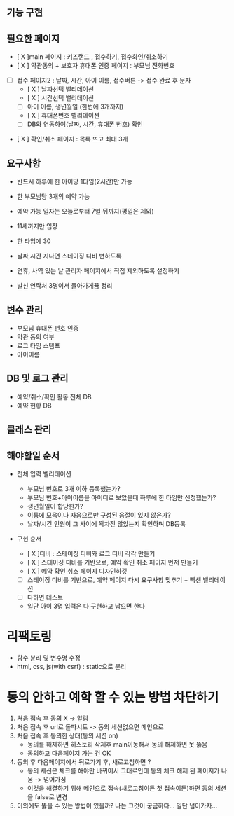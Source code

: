 ## 기능 구현




## 필요한 페이지
- [ X ]main 페이지 : 키즈랜드 , 접수하기, 접수화인/취소하기
- [ X ] 약관동의 + 보호자 휴대폰 인증 페이지 : 부모님 전화번호
- [  ] 접수 페이지2 : 날짜, 시간, 아이 이름, 접수버튼 -> 접수 완료 후 문자
    - [ X ] 날짜선택 밸리데이션 
    - [ X ] 시간선택 밸리데이션
    - [  ] 아이 이름, 생년월일 (한번에 3개까지)
    - [ X ] 휴대폰번호 벨리데이션
    - [  ] DB와 연동하여(날짜, 시간, 휴대폰 번호) 확인
- [ X ] 확인/취소 페이지 : 목록 뜨고 최대 3개

## 요구사항
- 반드시 하루에 한 아이당 1타임(2시간)만 가능
- 한 부모님당 3개의 예약 가능
- 예약 가능 일자는 오늘로부터 7일 뒤까지(평일은 제외)
- 11세까지만 입장
- 한 타임에 30

- 날짜,시간 지나면 스테이징 디비 변하도록
- 연휴, 사역 있는 날 관리자 페이지에서 직접 제외하도록 설정하기
- 발신 연락처 3명이서 돌아가게끔 정리

## 변수 관리
- 부모님 휴대폰 번호 인증
- 약관 동의 여부
- 로그 타임 스탬프
- 아이이름


## DB 및 로그 관리
- 예약/취소/확인 활동 전체 DB
- 예약 현황 DB



## 클래스 관리 

##  해야할일 순서
- 전체 입력 벨리데이션 
  - 부모님 번호로 3개 이하 등록했는가?
  - 부모님 번호+아이이름을 아이디로 보았을때 하루에 한 타임만 신청했는가?
  - 생년월일이 합당한가?
  - 이름에 모음이나 자음으로만 구성된 음절이 있지 않은가?
  - 날짜/시간 인원이 그 사이에 꽉차진 않았는지 확인하며 DB등록

- 구현 순서
  - [ X ]디비 : 스테이징 디비와 로그 디비 각각 만들기
  - [ X ] 스테이징 디비를 기반으로, 예약 확인 취소 페이지 먼저 만들기
  - [ X ] 예약 확인 취소 페이지 디자인하깋
  - [  ] 스테이징 디비를 기반으로, 예약 페이지 다시 요구사항 맞추기 + 빡센 밸리데이션
  - [  ] 다하면 테스트 
  - 일단 아이 3명 입력은 다 구현하고 남으면 한다

# 리팩토링
- 함수 분리 및 변수명 수정
- html, css, js(with csrf) : static으로 분리 

# 동의 안하고 예학 할 수 있는 방법 차단하기
1. 처음 접속 후 동의 X -> 알림
2. 처음 접속 후 url로 돌파시도 -> 동의 세션없으면 메인으로
3. 처음 접속 후 동의한 상태(동의 세션 on)
   - 동의를 해제하면 히스토리 삭제후 main이동해서 동의 해제하면 못 뚫음
   - 동의하고 다음페이지 가는 건 OK
4. 동의 후 다음페이지에서 뒤로가기 후, 새로고침하면 ?
   - 동의 세션은 체크를 해야만 바뀌어서 그대로인데 동의 체크 해제 된 페이지가 나옴 -> 넘어가짐 
   - 이것을 해결하기 위해 메인으로 접속(새로고침이든 첫 접속이든)하면 동의 세션을 false로 변경 
5. 이외에도 뚫을 수 있는 방법이 있을까? 나는 그것이 궁금하다... 일단 넘어가자...
  